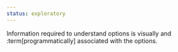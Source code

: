 ```yaml
---
status: exploratory
---
```


Information required to understand options is visually and :term[programmatically] associated with the options.
